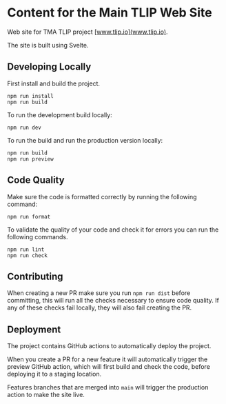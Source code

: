 # Content for the Main TLIP Web Site

Web site for TMA TLIP project [www.tlip.io](www.tlip.io).

The site is built using Svelte.

## Developing Locally

First install and build the project.

```shell
npm run install
npm run build
```

To run the development build locally:

```shell
npm run dev
```

To run the build and run the production version locally:

```shell
npm run build
npm run preview
```

## Code Quality

Make sure the code is formatted correctly by running the following command:

```shell
npm run format
```

To validate the quality of your code and check it for errors you can run the following commands.

```shell
npm run lint
npm run check
```

## Contributing

When creating a new PR make sure you run `npm run dist` before committing, this will run all the checks necessary to ensure code quality. If any of these checks fail locally, they will also fail creating the PR.

## Deployment

The project contains GitHub actions to automatically deploy the project.

When you create a PR for a new feature it will automatically trigger the preview GitHub action, which will first build and check the code, before deploying it to a staging location.

Features branches that are merged into `main` will trigger the production action to make the site live.

